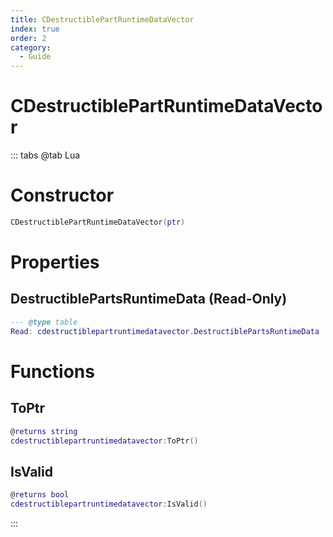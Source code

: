 ```yaml
---
title: CDestructiblePartRuntimeDataVector
index: true
order: 2
category:
  - Guide
---
```


# CDestructiblePartRuntimeDataVector

::: tabs
@tab Lua
# Constructor
```lua
CDestructiblePartRuntimeDataVector(ptr)
```
# Properties
## DestructiblePartsRuntimeData (Read-Only)
```lua
--- @type table
Read: cdestructiblepartruntimedatavector.DestructiblePartsRuntimeData
```
# Functions
## ToPtr
```lua
@returns string
cdestructiblepartruntimedatavector:ToPtr()
```
## IsValid
```lua
@returns bool
cdestructiblepartruntimedatavector:IsValid()
```

:::